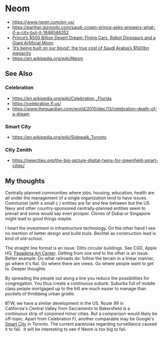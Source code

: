 # Neom

* https://www.neom.com/en-us/
* https://earther.gizmodo.com/saudi-crown-prince-asks-answers-what-if-a-city-but-it-1846046352
* [Prince’s $500 Billion Desert Dream: Flying Cars, Robot Dinosaurs and a Giant Artificial Moon]( https://www.wsj.com/articles/a-princes-500-billion-desert-dream-flying-cars-robot-dinosaurs-and-a-giant-artificial-moon-11564097568 )
* [‘It’s being built on our blood’: the true cost of Saudi Arabia’s $500bn megacity]( https://www.theguardian.com/global-development/2020/may/04/its-being-built-on-our-blood-the-true-cost-of-saudi-arabia-5bn-mega-city-neom )
* https://en.wikipedia.org/wiki/Neom

## See Also

### Celebration

* https://en.wikipedia.org/wiki/Celebration,_Florida
* https://celebration.fl.us/
* https://www.theguardian.com/world/2010/dec/13/celebration-death-of-a-dream

### Smart City

* https://en.wikipedia.org/wiki/Sidewalk_Toronto

### City Zenith

* https://newcities.org/the-big-picture-digital-twins-for-greenfield-smart-cities/

## My thoughts

Centrally planned communities where jobs, housing, education, health are all under the management of a single organization tend to have issues. Communist (with a small c ) entities are far and few between but the US Navy and other country-sponsored centrally-planned entities seem to prevail and some would say even prosper. Clones of Dubai or Singapore might lead to good things maybe.

I heart the investment in infrastructure technology. On the other hand I see no mention of better design and build tools. Bechtel as construction lead is kind of old-school.

The straight line format is an issue. Ditto circular buildings. See CGD, Apple HQ, [Pasadena Art Center]( http://www.artcenter.edu/ ). Getting from one end to the other is an issue. Better example: Do what railroads do: follow the terrain in a linear manner, go where it's flat. Go where there are views. Go where people want to get to 
Deeper thoughts

By spreading the people out along a line you reduce the possibilities for congregation. You thus create a continuous suburb. Suburbs full of middle class people mortgaged up to the hilt are much easier to manage than pockets of throbbing urban gristle. 

BTW, we have a similar development in the US. Route 99 in California's Central Valley from Sacramento to Bakersfield is a continuous strip of conjoined minor cities. But a comparison would likely be off-topic.
Apart from Celebration Fl, another comparable may be Google's [Smart City]( https://en.wikipedia.org/wiki/Sidewalk_Toronto ) in Toronto. The current paranoias regarding surveillance caused it to fail.  It will be interesting to see if Neom is too big to fail.
